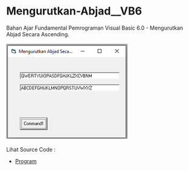 # Mengurutkan-Abjad__VB6
Bahan Ajar Fundamental Pemrograman Visual Basic 6.0 - Mengurutkan Abjad Secara Ascending.<br><br>
<img src="https://github.com/RizkyKhapidsyah/Mengurutkan-Abjad__VB6/blob/master/results/001.PNG"><br><br>
Lihat Source Code : <br>
- <a href="https://github.com/RizkyKhapidsyah/Mengurutkan-Abjad__VB6/blob/master/Form1.frm">Program</a>
